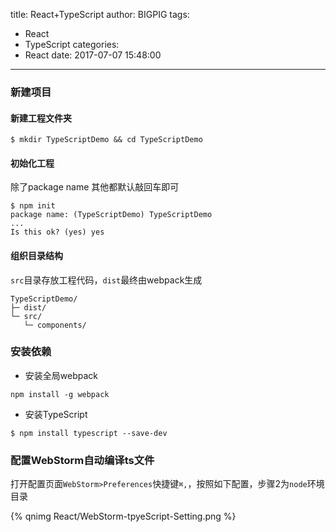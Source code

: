 title: React+TypeScript
author: BIGPIG
tags:
  - React
  - TypeScript
categories:
  - React
date: 2017-07-07 15:48:00
---
### 新建项目
#### 新建工程文件夹
```
$ mkdir TypeScriptDemo && cd TypeScriptDemo
```
#### 初始化工程
除了package name 其他都默认敲回车即可

```
$ npm init
package name: (TypeScriptDemo) TypeScriptDemo
...
Is this ok? (yes) yes
```
#### 组织目录结构

`src`目录存放工程代码，`dist`最终由webpack生成
```
TypeScriptDemo/
├─ dist/
└─ src/
   └─ components/
```
### 安装依赖
* 安装全局webpack

```
npm install -g webpack
```
* 安装TypeScript

```
$ npm install typescript --save-dev
```

### 配置WebStorm自动编译ts文件
打开配置页面`WebStorm>Preferences`快捷键`⌘,`，按照如下配置，步骤2为`node`环境目录

 {% qnimg React/WebStorm-tpyeScript-Setting.png %}

